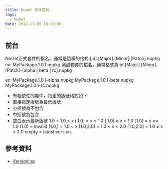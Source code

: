 ```yaml
---
title: Nuget 版本控制
tags:
  - NuGet
date: 2012-11-05 18:29:00
---
```


## 前台
NuGet正式套件的檔名，通常是這樣的格式:[id].[Major].[Minor].[Patch].nupkg
ex: MyPackage.1.0.1.nupkg
測試套件的檔名，通常格式為:id.[Major].[Minor].[Patch]-[alpha | beta | rc].nupkg

ex:
MyPackage.1.0.1-alpha.nupkg
MyPackage.1.0.1-beta.nupkg
MyPackage.1.0.1-rc.nupkg

* 有相依性的套件，指定的版號格式如下
* 直接指定版號為最低版號
* 小括號為不包含
* 中括號為包含
* 空白表示最新版號
1.0  = 1.0 ≤ x
(,1.0]  = x ≤ 1.0
(,1.0)  = x &lt; 1.0
[1.0] = x == 1.0
(1.0) = invalid
(1.0,) = 1.0 &lt; x
(1.0,2.0) = 1.0 &lt; x &lt; 2.0
[1.0,2.0] = 1.0 ≤ x ≤ 2.0
empty = latest version.

## 參考資料
* [Versioning](http://docs.nuget.org/docs/reference/versioning)